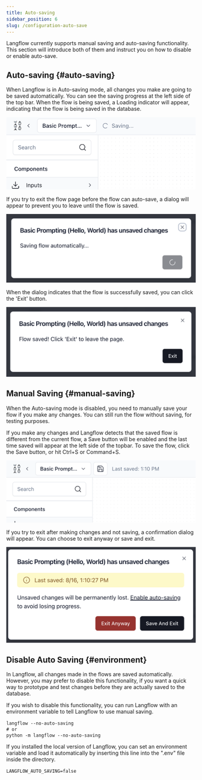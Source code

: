 ```yaml
---
title: Auto-saving
sidebar_position: 6
slug: /configuration-auto-save
---
```


Langflow currently supports manual saving and auto-saving functionality. This section will introduce both of them and instruct you on how to disable or enable auto-save.

## Auto-saving {#auto-saving}

When Langflow is in Auto-saving mode, all changes you make are going to be saved automatically. You can see the saving progress at the left side of the top bar. When the flow is being saved, a Loading indicator will appear, indicating that the flow is being saved in the database.

![](./saving-header.png)

If you try to exit the flow page before the flow can auto-save, a dialog will appear to prevent you to leave until the flow is saved.

![](./flow-saving.png)

When the dialog indicates that the flow is successfully saved, you can click the 'Exit' button.

![](./flow-saved.png)

## Manual Saving {#manual-saving}

When the Auto-saving mode is disabled, you need to manually save your flow if you make any changes. You can still run the flow without saving, for testing purposes.

If you make any changes and Langflow detects that the saved flow is different from the current flow, a Save button will be enabled and the last time saved will appear at the left side of the topbar. To save the flow, click the Save button, or hit Ctrl+S or Command+S.

![](./manual-save-button.png)

If you try to exit after making changes and not saving, a confirmation dialog will appear. You can choose to exit anyway or save and exit.

![](./flow-unsaved.png)

## Disable Auto Saving {#environment}

In Langflow, all changes made in the flows are saved automatically. However, you may prefer to disable this functionality, if you want a quick way to prototype and test changes before they are actually saved to the database.

If you wish to disable this functionality, you can run Langflow with an environment variable to tell Langflow to use manual saving.

```shell
langflow --no-auto-saving
# or
python -m langflow --no-auto-saving
```

If you installed the local version of Langflow, you can set an environment variable and load it automatically by inserting this line into the ".env" file inside the directory.

```env
LANGFLOW_AUTO_SAVING=false
```
